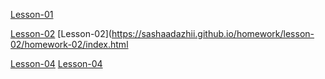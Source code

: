 [Lesson-01](https://sashaadazhii.github.io/homework/lesson-01/index.html)

[Lesson-02](https://sashaadazhii.github.io/homework/lesson-02/homework-01/index.html)
[Lesson-02](https://sashaadazhii.github.io/homework/lesson-02/homework-02/index.html

[Lesson-04](https://sashaadazhii.github.io/homework/lesson-04/simple/index.html)
[Lesson-04](https://sashaadazhii.github.io/homework/lesson-04/hard/index.html)

